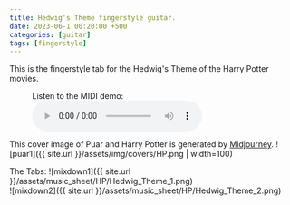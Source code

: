 ```yaml
---
title: Hedwig's Theme fingerstyle guitar.
date: 2023-06-1 00:20:00 +500
categories: [guitar]
tags: [fingerstyle]
---
```


This is the fingerstyle tab for the Hedwig's Theme of the Harry Potter movies.<br /> 
<figure>
    <figcaption>Listen to the MIDI demo:</figcaption>
    <audio
        controls
        src="https://puar-playground.github.io/assets/audio/Hedwig_Theme.mp3">
            <a href="https://puar-playground.github.io/assets/audio/Hedwig_Theme.mp3">
                audio
            </a>
    </audio>
</figure>

This cover image of Puar and Harry Potter is generated by [Midjourney](https://www.midjourney.com/home/?callbackUrl=%2Fapp%2F).
![puar1]({{ site.url }}/assets/img/covers/HP.png | width=100)

The Tabs:
![mixdown1]({{ site.url }}/assets/music_sheet/HP/Hedwig_Theme_1.png)<br /> 
![mixdown2]({{ site.url }}/assets/music_sheet/HP/Hedwig_Theme_2.png)<br /> 